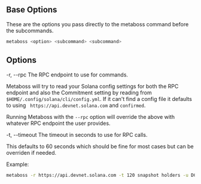 ## Base Options

These are the options you pass directly to the metaboss command before the subcommands.

```bash
metaboss <option> <subcommand> <subcommand>
```

## Options

-r, --rpc <rpc> The RPC endpoint to use for commands.

Metaboss will try to read your Solana config settings for both the RPC endpoint and also the Commitment setting by reading from `$HOME/.config/solana/cli/config.yml`. If it can't find a config file it defaults to using ` https://api.devnet.solana.com` and `confirmed`.

Running Metaboss with the `--rpc` option will override the above with whatever RPC endpoint the user provides.

-t, --timeout <timeout> The timeout in seconds to use for RPC calls.

This defaults to 60 seconds which should be fine for most cases but can be overriden if needed.

Example:

```bash
metaboss -r https://api.devnet.solana.com -t 120 snapshot holders -u DC2mkgwhy56w3viNtHDjJQmc7SGu2QX785bS4aexojwX
```